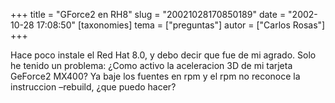 +++
title = "GForce2 en RH8"
slug = "20021028170850189"
date = "2002-10-28 17:08:50"
[taxonomies]
tema = ["preguntas"]
autor = ["Carlos Rosas"]
+++

Hace poco instale el Red Hat 8.0, y debo decir que fue de mi agrado.
Solo he tenido un problema: ¿Como activo la aceleracion 3D de mi tarjeta
GeForce2 MX400? Ya baje los fuentes en rpm y el rpm no reconoce la
instruccion –rebuild, ¿que puedo hacer?

